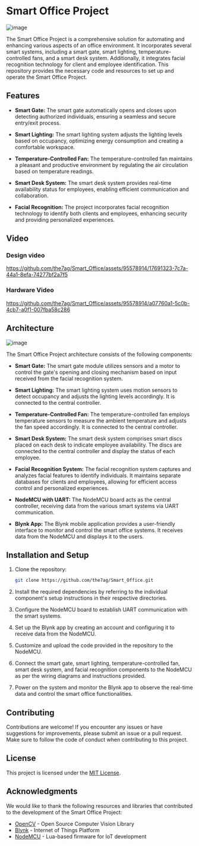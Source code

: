 # Smart Office Project

![image](https://github.com/the7ag/Smart_Office/assets/95578914/e60abf90-dc12-49d7-a41f-493d0ecc29fd)

The Smart Office Project is a comprehensive solution for automating and enhancing various aspects of an office environment. It incorporates several smart systems, including a smart gate, smart lighting, temperature-controlled fans, and a smart desk system. Additionally, it integrates facial recognition technology for client and employee identification. This repository provides the necessary code and resources to set up and operate the Smart Office Project.

## Features

- **Smart Gate:** The smart gate automatically opens and closes upon detecting authorized individuals, ensuring a seamless and secure entry/exit process.

- **Smart Lighting:** The smart lighting system adjusts the lighting levels based on occupancy, optimizing energy consumption and creating a comfortable workspace.

- **Temperature-Controlled Fan:** The temperature-controlled fan maintains a pleasant and productive environment by regulating the air circulation based on temperature readings.

- **Smart Desk System:** The smart desk system provides real-time availability status for employees, enabling efficient communication and collaboration.

- **Facial Recognition:** The project incorporates facial recognition technology to identify both clients and employees, enhancing security and providing personalized experiences.
## Video

### Design video
https://github.com/the7ag/Smart_Office/assets/95578914/17691323-7c7a-44a1-8efa-74277bf2a7f5
### Hardware Video


https://github.com/the7ag/Smart_Office/assets/95578914/a07760a1-5c0b-4cb7-a0f1-007fba58c286



## Architecture
![image](https://github.com/the7ag/Smart_Office/assets/95578914/9b2df036-6fa4-4a88-994f-3dbc63a22289)


The Smart Office Project architecture consists of the following components:

- **Smart Gate:** The smart gate module utilizes sensors and a motor to control the gate's opening and closing mechanism based on input received from the facial recognition system.

- **Smart Lighting:** The smart lighting system uses motion sensors to detect occupancy and adjusts the lighting levels accordingly. It is connected to the central controller.

- **Temperature-Controlled Fan:** The temperature-controlled fan employs temperature sensors to measure the ambient temperature and adjusts the fan speed accordingly. It is connected to the central controller.

- **Smart Desk System:** The smart desk system comprises smart discs placed on each desk to indicate employee availability. The discs are connected to the central controller and display the status of each employee.

- **Facial Recognition System:** The facial recognition system captures and analyzes facial features to identify individuals. It maintains separate databases for clients and employees, allowing for efficient access control and personalized experiences.

- **NodeMCU with UART:** The NodeMCU board acts as the central controller, receiving data from the various smart systems via UART communication.

- **Blynk App:** The Blynk mobile application provides a user-friendly interface to monitor and control the smart office systems. It receives data from the NodeMCU and displays it to the users.

## Installation and Setup

1. Clone the repository:

   ```bash
   git clone https://github.com/the7ag/Smart_Office.git
   ```

2. Install the required dependencies by referring to the individual component's setup instructions in their respective directories.

3. Configure the NodeMCU board to establish UART communication with the smart systems.

4. Set up the Blynk app by creating an account and configuring it to receive data from the NodeMCU.

5. Customize and upload the code provided in the repository to the NodeMCU.

6. Connect the smart gate, smart lighting, temperature-controlled fan, smart desk system, and facial recognition components to the NodeMCU as per the wiring diagrams and instructions provided.

7. Power on the system and monitor the Blynk app to observe the real-time data and control the smart office functionalities.

## Contributing

Contributions are welcome! If you encounter any issues or have suggestions for improvements, please submit an issue or a pull request. Make sure to follow the code of conduct when contributing to this project.

## License

This project is licensed under the [MIT License](LICENSE).

## Acknowledgments

We would like to thank the following resources and libraries that contributed to the development of the Smart Office Project:

- [OpenCV](https://opencv.org/) - Open Source Computer Vision Library
- [Blynk](https://blynk.io/) - Internet of Things Platform
- [NodeMCU](https://nodemcu.readthedocs.io/) - Lua-based firmware for IoT development

